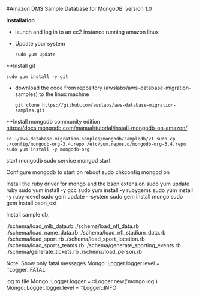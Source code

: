 #Amazon DMS Sample Database for MongoDB: version 1.0

**Installation**
* launch and log in to an ec2 instance running amazon linux
* Update your system

   `sudo yum update`

**Install git

   `sudo yum install -y git`

* download the code from repository (awslabs/aws-database-migration-samples) to the linux machine

  `git clone https://github.com/awslabs/aws-database-migration-samples.git`

**Install mongodb community edition
  https://docs.mongodb.com/manual/tutorial/install-mongodb-on-amazon/

`cd ~/aws-database-migration-samples/mongodb/sampledb/v1
sudo cp ./config/mongodb-org-3.4.repo /etc/yum.repos.d/mongodb-org-3.4.repo
sudo yum install -y mongodb-org`

start mongodb
  sudo service mongod start

Configure mongodb to start on reboot
 sudo chkconfig mongod on

Install the ruby driver for mongo and the bson extension
 sudo yum update ruby
 sudo yum install -y gcc
 sudo yum install -y rubygems
 sudo yum install -y ruby-devel
 sudo gem update --system
 sudo gem install mongo
 sudo gem install bson_ext

Install sample db:

./schema/load_mlb_data.rb
./schema/load_nfl_data.rb
./schema/load_name_data.rb
./schema/load_nfl_stadium_data.rb
./schema/load_sport.rb
./schema/load_sport_location.rb
./schema/load_sports_teams.rb
./schema/generate_sporting_events.rb
./schema/generate_tickets.rb
./schema/load_person.rb

Note:
Show only fatal messages
Mongo::Logger.logger.level = ::Logger::FATAL

log to file
Mongo::Logger.logger       = ::Logger.new('mongo.log')
Mongo::Logger.logger.level = ::Logger::INFO